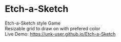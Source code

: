 # Etch-a-Sketch
Etch-a-Sketch style Game<br>
Resizable grid to draw on with prefered color<br>
Live Demo: https://unk-user.github.io/Etch-a-Sketch
